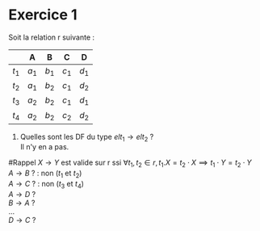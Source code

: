 # Exercice 1
Soit la relation r suivante :

|       | A     | B     | C     | D     |
| ----- | ----- | ----- | ----- | ----- |
| $t_1$ | $a_1$ | $b_1$ | $c_1$ | $d_1$ |
| $t_2$ | $a_1$ | $b_2$ | $c_1$ | $d_2$ |
| $t_3$ | $a_2$ | $b_2$ | $c_1$ | $d_1$ |
| $t_4$ | $a_2$ | $b_2$ | $c_2$ | $d_2$ |

1) Quelles sont les DF du type $elt_1\rightarrow elt_2$ ?    
Il n'y en a pas.

#Rappel $X\rightarrow Y$ est valide sur r ssi $\forall t_1, t_2 \in r, t_1. X=t_2\cdot X \implies t_1\cdot Y = t_2\cdot Y$  
$A\rightarrow B \ ?$ : non ($t_1$ et $t_2$)  
$A\rightarrow C \ ?$ : non ($t_3$ et $t_4$)  
$A\rightarrow D \ ?$   
$B\rightarrow A \ ?$   
...  
$D\rightarrow C \ ?$  